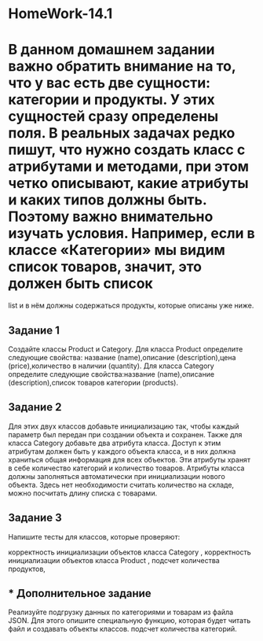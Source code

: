 # HomeWork-14.1
# В данном домашнем задании важно обратить внимание на то, что у вас есть две сущности: категории и продукты. У этих сущностей сразу определены поля. В реальных задачах редко пишут, что нужно создать класс с атрибутами и методами, при этом четко описывают, какие атрибуты и каких типов должны быть. Поэтому важно внимательно изучать условия. Например, если в классе «Категории» мы видим список товаров, значит, это должен быть список 
list
 и в нём должны содержаться продукты, которые описаны уже ниже.

 ## Задание 1
Создайте классы Product и Category.
Для класса Product определите следующие свойства:
название (name),описание (description),цена (price),количество в наличии (quantity).
Для класса Category определите следующие свойства:название (name),описание (description),список товаров категории (products).

## Задание 2
Для этих двух классов добавьте инициализацию так, чтобы каждый параметр был передан при создании объекта и сохранен.
Также для класса Category добавьте два атрибута класса. Доступ к этим атрибутам должен быть у каждого объекта класса, и в них должна храниться общая информация для всех объектов. Эти атрибуты хранят в себе количество категорий и количество товаров.
Атрибуты класса должны заполняться автоматически при инициализации нового объекта.
Здесь нет необходимости считать количество на складе, можно посчитать длину списка с товарами.

## Задание 3
Напишите тесты для классов, которые проверяют:

корректность инициализации объектов класса 
Category
,
корректность инициализации объектов класса 
Product
,
подсчет количества продуктов,

##  * Дополнительное задание
Реализуйте подгрузку данных по категориями и товарам из файла JSON. Для этого опишите специальную функцию, которая будет читать файл и создавать объекты классов.
подсчет количества категорий.

